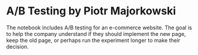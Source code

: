 # A/B Testing by Piotr Majorkowski

The notebook includes A/B testing for an e-commerce website.
The goal is to help the company understand if they should implement the new page,
keep the old page, or perhaps run the experiment longer to make their decision.
